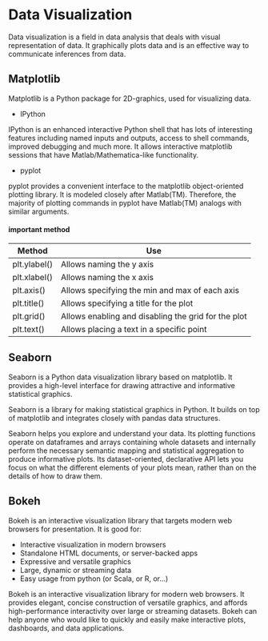 # Data Visualization
Data visualization is a field in data analysis that deals with visual representation of data.
It graphically plots data and is an effective way to communicate inferences from data.


## Matplotlib

Matplotlib is a Python package for 2D-graphics, used for visualizing data.
- IPython

IPython is an enhanced interactive Python shell that has lots of interesting features including named inputs and outputs, access to shell commands, improved debugging and much more. It allows interactive matplotlib sessions that have Matlab/Mathematica-like functionality.

- pyplot

pyplot provides a convenient interface to the matplotlib object-oriented plotting library. It is modeled closely after Matlab(TM). Therefore, the majority of plotting commands in pyplot have Matlab(TM) analogs with similar arguments.

#### important method
|**Method**|**Use**|
|----------|-------|
|plt.ylabel()|Allows naming the y axis|
|plt.xlabel()|Allows naming the x axis|
|plt.axis()|Allows specifying the min and max of each axis|
|plt.title()|Allows specifying a title for the plot|
|plt.grid()|Allows enabling and disabling the grid for the plot|
|plt.text()|Allows placing a text in a specific point|

## Seaborn

Seaborn is a Python data visualization library based on matplotlib. It provides a high-level interface for drawing attractive and informative statistical graphics.

Seaborn is a library for making statistical graphics in Python. It builds on top of matplotlib and integrates closely with pandas data structures.

Seaborn helps you explore and understand your data. Its plotting functions operate on dataframes and arrays containing whole datasets and internally perform the necessary semantic mapping and statistical aggregation to produce informative plots. Its dataset-oriented, declarative API lets you focus on what the different elements of your plots mean, rather than on the details of how to draw them.



## Bokeh

Bokeh is an interactive visualization library that targets modern web browsers for presentation. It is good for:

- Interactive visualization in modern browsers
- Standalone HTML documents, or server-backed apps
- Expressive and versatile graphics
- Large, dynamic or streaming data
- Easy usage from python (or Scala, or R, or...)

Bokeh is an interactive visualization library for modern web browsers. It provides elegant, concise construction of versatile graphics, and affords high-performance interactivity over large or streaming datasets. Bokeh can help anyone who would like to quickly and easily make interactive plots, dashboards, and data applications.